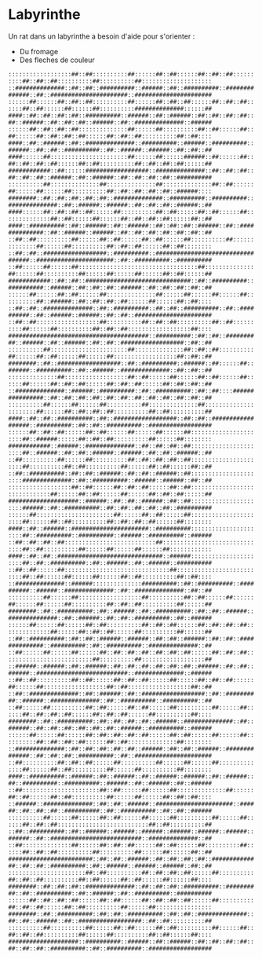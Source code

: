 # Labyrinthe

Un rat dans un labyrinthe a besoin d'aide pour s'orienter :

* Du fromage
* Des fleches de couleur

`::::::::::::::::::##::##::::::::::##::::::##::##::::::##::##::##::::::::::##::##::##::::::::::##::::::::::##::::::::::::::::::::
::##############::##::##::##########::######::##::##########::##############::##::######################::######################
::::::##::::::##::##::##::::::::::##::::::##::##::##::::::##::##::##::::::##::##::::::##::::::##::::::::::##############::::::##
####::##::##::##::##::##########::######::##::######::##::##::##::##::##::######::##::##::##::######::##::##############::######
::::::##::##::##::##::::::::::::::##::::::##::::::::::##::##::::::##::##::::::##::##::##::##::::::##::##::##::::::::::##::##::::
####::##::######::##::##############::##########::######::##########::######::##::##::##########::##::######::######::##::##::##
####::::::##::::::::::::::::::::::##::::::##::::::######::##::::::##::##::##::##::##::::::##::##::::::::::##::##::##::##::::::##
############::##::::::##################::##############::##::##::##::##::##::##::######::##::######::##::##::##::##::##########
::::::::::##::::::::::::::##::::::::::::::##::::::::::::::##::##::::::##::::::##::::::##::::::::::##::##::##::##::##::######::::
########::##::##::##::##::##::##############::##########::##########::##############::##::######::######::##::##::##::######::##
####::::::##::##::##::##::::::##::::::::::##::##::::::##::##::::::##::::::::::::::##::##::::::##::::::##::##::##::##::::::##::##
####::##########::##::######::##::######::##::##::##::######::##::##############::##::######::######::##::##::##::##::##::##::##
::##::##::::::::::##::::::##::##::::::##::##::::::##::::::::::##::::::::::::::##::::::##::::::::::##::##::##::::::##::##::::::::
::##::##::##################::##########::##################################::######################::##::##########::##########
::##::::::##::::::##::::::::::::::::::::::::::::::::::##::::::::::::::##::::::##::::::::::##::::::##::::::##::::::##::##::::::##
############::##::##::##############################::##::##########::##########::######::##::##::##::######::##::##::##::##::##
::::::##::::::##::##::::::##::::::::::::::##::::::##::::::##::::::##::::::::::##::######::##::##::##::##::::::##::::::##::##::::
::##::##::##############::##::##########::##::##::##########::##::##########::##::######::######::##::##::######################
::##::##::::::::::::::::::##::::::::::##::##::##::::::::::##::##::::::::::##::::::##::::::::::##::##::##::::::::::::::::::##::::
########################################::##########::##::##::##########::######::##::######::##::##::##################::##::##
::::::::::##::::::::::::::::::::::##::::::::::::::##::##::##::::::::::##::::::##::##::::::##::::::##::::::::::::::::::##::##::##
########::##::##################::##::##########::######::##::::::##::######::##########::##::######::##############::##::##::##
::::::::::::::##::::::::::::::::::##::##::::::##::::::##::##::::::##::::::##::::::##::##::##::::::##::##::##::::::##::##::##::##
::##############::######::##########::##::##########::##::##::::################::##::##::##::##::##::##::##::##::##::##::##::##
::::::::::##::::::##::::::##::::::::::##::::::::::::::##::::::::::::::::::::::##::::::##::##::##::##::::::::::##::##::::::::::##
####::##::##::##########::##::##################::##::##::##################::##########::##::##::##########::##################
::::::##::##::##::::::##::##::::::##::::::##::::::##::::::::::::::::::::::##::######::::::##::##::##::::::::::##::::::##::::::::
############::######::##############::##::##::##::##::::::::::::::::::::::##::######::##::##::######::######::##::##::######::##
::##::::::::::##::::::##::::::::::##::##::##::##::##::::::::::::::::::::::##::::::::::##::##::::::::::##::::::##::##::::::##::##
::##::##########::##::##::######::##::##::######::##::::::::::::::::::::::##############::##::##########::######::######::##::##
::::::::::::::::::##::##::::::##::##::##::::::##::##::::::::::::::::::::::::::::::##::::::##::##::::::##::::::##::##::##::::::##
####################::######::##::##::######::##::##::::::::::::::::::::::######::##::##########::##::##::##::##::##::##########
::::::##::::::::::::::::::::::##::::::##::##::::::##::::::::::::::::::::::##::::::##::##::::::::::##::##::##::##::::::##::::::::
####::##::######::######################::##########::::::::::::::::::::::##::##########::##########::######::##########::######
::##::##::##::##::::::::::::::::::::::::::##::::::::::::::::::::::::::::::##::##::::::::::##::::::##::::::##::::::##::::::::::::
####::##::##::##############################::######::::::::::::::::::::::##::##::##########::##::######::##::######::##########
::##::##::::::##::::::::::::::::::::::::::::::##::::::::::::::::::::::::::##::##::::::##::::::##::::::##::##::::::::::##::##::::
::##############::######::::::::::::::##########::##::##########::##########::######::##############::##::##############::##::##
::::::::::##::::::##::::::::::::::::::##::::::::::##::##::::::##::::::##::::::##::::::##::::::::::##::##::##::::::::::##::::::##
########::##::##########::##::######::##::##########::##::##::######::##############::##::######::##::##::##########::##::######
::::::##::::::##::::::##::##::::::::::##::##::##::::::##::##::##::##::::::::::::::##::::::##::##::##::::::##::::::::::##::::::##
::##::##########::##::##::######::######::##::##::######::##::##::##############::##########::##::##########::##############::##
::##::::::##::::::##::::::##::##::##::##::##::##::##::::::##::##::##::::::::::::::::::::::::::##::::::::::##::::::::::::::::::##
::######::######::##::######::##::##::##::##::##::##::######::##::##::######::##########################::##############::######
::##::##::::::::::##::##::::::##::##::##::::::##::::::##::##::##::::::##::::::##::::::::::::::::::##::##::::::::::::::::::##::##
::##::##############::##::######::##::##################::##::##########::######::##############::##::##########::##########::##
::##::::::##::::::::::##::##::::::##::##::::::##::::::::::##::::::##::::::##::##::##::##::::::##::##::##::::::##::::::::::##::::
########::##::##########::##::##::##::##::######::##############::##::######::##::##::##::##::##::##::######::##########::######
::::::##::::::##::::::##::##::##::##::##::::::##::##::::::##::::::##::::::::::##::##::##::##::::::##::##::::::::::::::##::::::::
::##############::##::##::##::##::##::######::##::##::######::##############::##::##::##::##########::##::######################
::##::::::::::##::##::##::::::##::::::::::##::::::##::::::##::::::::::::::##::::::##::##::::::::::##::::::##::::::::::##::::::::
####::##########::######::##::######::##::######::######::##::######::##::##########::##########::######::##::######::##::######
::##::::::::::::::::::::::##::##::::::##::::::##::::::::::::::##::::::##::##::::::##::##::::::::::##::::::##::::::##::##::##::::
::######::##############::##::##::######::######################::######::##::##::##::##########::##::##########::##::##::######
::::::::::##::::::##::::::##::##::::::##::::::##::::::::::##::::::##::::::##::##::##::::::::::::::::::::::::::##::##::::::::::##
::##::##########::##::######::######::######::######::######::######::######::##::##########################::##############::##
::##::::::::::::::##::::::##::##::##::::::##::##::::::##::::::::::##::::::##::##::##::::::::::##::::::::::##::::::##::::::##::##
########################::##::##::######::##::##::##::##::##############::##::##::##########::##::######::######::######::##::##
::::::::::::::::::::::##::##::::::::::##::##::##::##::::::##::::::::::##::##::##::::::::::##::##::::::##::##::::::##::::::##::::
########::##::##::##::##############::##::##::##::##########::##########::##::##########::##::######::##::##########::##########
::::::##::##::##::##::::::##::##::::::##::##::##::##::::::##::::::::::##::##::##::::::##::##::::::::::##::::::##::::::::::::::::
########::##::##########::##::##::##########::##::##::##############::##::##::######::##::##################::##::##::::::::::##
::::::::::##::::::::::##::::::##::##::::::##::##::::::::::##::::::##::##::##::##::::::::::##::::::##::::::::::##::##::::::##::::
####################::##########::######::##::######::##::##::##::##::##::##::##::##########::##::##########::##################`